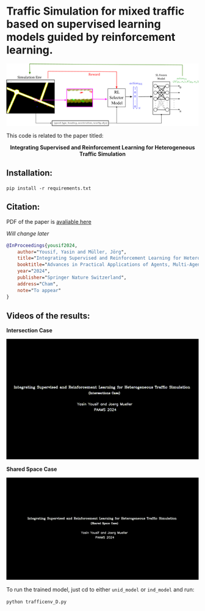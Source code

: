 


# Traffic Simulation for mixed traffic based on supervised learning models guided by reinforcement learning.


<p align="center">
  <img src="methodology.png" />
</p>

This code is related to the paper titled: 

<p align="center">
<b>Integrating Supervised and Reinforcement Learning for Heterogeneous Traffic Simulation</b>
</p>


## Installation:
`pip install -r requirements.txt`

## Citation:

PDF of the paper is [avaliable here](paper.pdf)

*Will change later* 


```bibtex
@InProceedings{yousif2024,
    author="Yousif, Yasin and Müller, Jörg",
    title="Integrating Supervised and Reinforcement Learning for Heterogeneous Traffic Simulation",
    booktitle="Advances in Practical Applications of Agents, Multi-Agent Systems.",
    year="2024",
    publisher="Springer Nature Switzerland",
    address="Cham",
    note="To appear"
}
```




## Videos of the results:

**Intersection Case**

![](ind_model/output_ind.gif)


**Shared Space Case**

![](unid_model/output_unid.gif)


To run the trained model, just cd to either `unid_model` or `ind_model` and run:

`python trafficenv_D.py`





